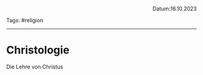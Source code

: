 <p align="right">Datum:16.10.2023</p>

Tags: #religion 

---

# Christologie


Die Lehre von Christus